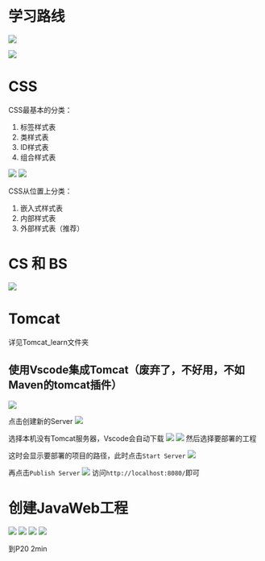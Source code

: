 # 学习路线

![](2022-12-19-21-43-33.png)

![](2022-12-19-21-45-40.png)

# CSS

CSS最基本的分类：
1. 标签样式表
2. 类样式表
3. ID样式表
4. 组合样式表

![](2022-12-19-21-57-23.png)
![](2022-12-19-21-58-13.png)

CSS从位置上分类：
1. 嵌入式样式表
2. 内部样式表
3. 外部样式表（推荐）

# CS 和 BS

![](2022-12-19-22-08-09.png)

# Tomcat

详见Tomcat_learn文件夹

## 使用Vscode集成Tomcat（废弃了，不好用，不如Maven的tomcat插件）

![](2022-12-19-22-44-07.png)

点击创建新的Server
![](2022-12-19-22-44-54.png)

选择本机没有Tomcat服务器，Vscode会自动下载
![](2022-12-19-22-46-07.png)
![](2022-12-19-22-57-47.png)
然后选择要部署的工程

这时会显示要部署的项目的路径，此时点击```Start Server```
![](2022-12-19-23-01-31.png)

再点击```Publish Server```
![](2022-12-19-23-03-44.png)
访问```http://localhost:8080/```即可

# 创建JavaWeb工程

![](2022-12-19-22-47-43.png)
![](2022-12-19-22-48-05.png)
![](2022-12-19-22-48-31.png)
![](2022-12-19-22-50-09.png)

到P20 2min






